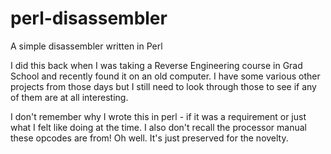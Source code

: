 # perl-disassembler

A simple disassembler written in Perl

I did this back when I was taking a Reverse Engineering course in Grad School and recently found it on an old computer. I have some various other projects from those days but I still need to look through those to see if any of them are at all interesting.

I don't remember why I wrote this in perl - if it was a requirement or just what I felt like doing at the time. I also don't recall the processor manual these opcodes are from! Oh well. It's just preserved for the novelty.
